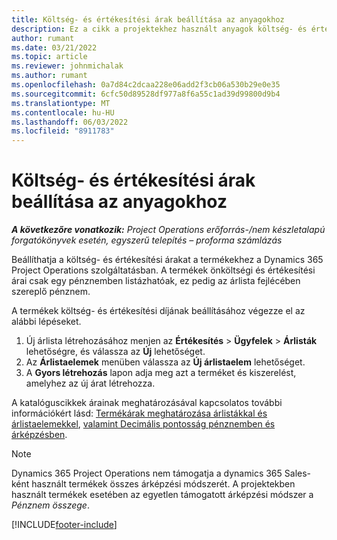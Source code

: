 ```yaml
---
title: Költség- és értékesítési árak beállítása az anyagokhoz
description: Ez a cikk a projektekhez használt anyagok költség- és értékesítési díjainak beállításáról nyújt tájékoztatást.
author: rumant
ms.date: 03/21/2022
ms.topic: article
ms.reviewer: johnmichalak
ms.author: rumant
ms.openlocfilehash: 0a7d84c2dcaa228e06add2f3cb06a530b29e0e35
ms.sourcegitcommit: 6cfc50d89528df977a8f6a55c1ad39d99800d9b4
ms.translationtype: MT
ms.contentlocale: hu-HU
ms.lasthandoff: 06/03/2022
ms.locfileid: "8911783"
---
```

# <a name="set-up-cost-and-sales-rates-for-materials"></a>Költség- és értékesítési árak beállítása az anyagokhoz

_**A következőre vonatkozik:** Project Operations erőforrás-/nem készletalapú forgatókönyvek esetén, egyszerű telepítés – proforma számlázás_

Beállíthatja a költség- és értékesítési árakat a termékekhez a Dynamics 365 Project Operations szolgáltatásban. A termékek önköltségi és értékesítési árai csak egy pénznemben listázhatóak, ez pedig az árlista fejlécében szereplő pénznem.

A termékek költség- és értékesítési díjának beállításához végezze el az alábbi lépéseket. 

1. Új árlista létrehozásához menjen az **Értékesítés** > **Ügyfelek** > **Árlisták** lehetőségre, és válassza az **Új** lehetőséget. 
2. Az **Árlistaelemek** menüben válassza az **Új árlistaelem** lehetőséget. 
3. A **Gyors létrehozás** lapon adja meg azt a terméket és kiszerelést, amelyhez az új árat létrehozza.

A katalóguscikkek árainak meghatározásával kapcsolatos további információkért lásd: [Termékárak meghatározása árlistákkal és árlistaelemekkel](/dynamics365/sales/create-price-lists-price-list-items-define-pricing-products), [valamint Decimális pontosság pénznemben és árképzésben](/dynamics365/sales/decimal-precision-currency-pricing).
> [!NOTE]
> Dynamics 365 Project Operations nem támogatja a dynamics 365 Sales-ként használt termékek összes árképzési módszerét. A projektekben használt termékek esetében az egyetlen támogatott árképzési módszer a *Pénznem összege*.


[!INCLUDE[footer-include](../includes/footer-banner.md)]
